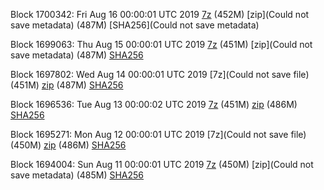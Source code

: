 Block 1700342: Fri Aug 16 00:00:01 UTC 2019 [7z]() (452M) [zip](Could not save metadata) (487M) [SHA256](Could not save metadata)

Block 1699063: Thu Aug 15 00:00:01 UTC 2019 [7z]() (451M) [zip](Could not save metadata) (487M) [SHA256](https://transfer.sh/TONUV/sha256.txt)

Block 1697802: Wed Aug 14 00:00:01 UTC 2019 [7z](Could not save file) (451M) [zip]() (487M) [SHA256]()

Block 1696536: Tue Aug 13 00:00:02 UTC 2019 [7z](https://transfer.sh/hC6u9/bootstrap.dat.20190813.7z) (451M) [zip](https://transfer.sh/zMtLD/bootstrap.dat.20190813.zip) (486M) [SHA256](https://transfer.sh/g0fdj/sha256.txt)

Block 1695271: Mon Aug 12 00:00:01 UTC 2019 [7z](Could not save file) (450M) [zip]() (486M) [SHA256]()

Block 1694004: Sun Aug 11 00:00:01 UTC 2019 [7z]() (450M) [zip](Could not save metadata) (485M) [SHA256](https://transfer.sh/p6Am9/sha256.txt)
